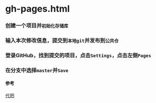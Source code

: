 # gh-pages.html

### 创建一个项目并`初始化存储库`
### 输入本次修改信息，提交到`本地git`并发布到`公共仓`
### 登录GitHub，找到提交的项目，点击`Settings`，点击左侧`Pages`
### 在分支中选择`master`并`Save`

#### 参考
[代罔](https://juejin.cn/post/7081150936445354014)